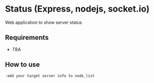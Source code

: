 # Status (Express, nodejs, socket.io)

Web application to show server status

## Requirements

- TBA

## How to use

	-add your target server info to node_list

